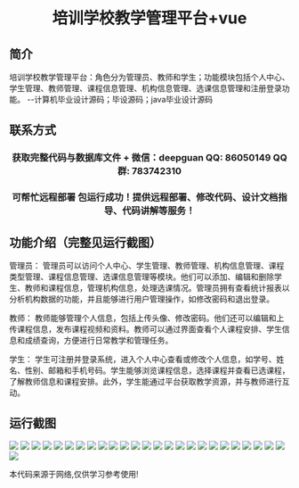 <p><h1 align="center">培训学校教学管理平台+vue</h1></p>

## 简介
培训学校教学管理平台：角色分为管理员、教师和学生；功能模块包括个人中心、学生管理、教师管理、课程信息管理、机构信息管理、选课信息管理和注册登录功能。    --计算机毕业设计源码；毕设源码；java毕业设计源码


## 联系方式
<p><h3 align="center">获取完整代码与数据库文件 + 微信：deepguan QQ: 86050149 QQ群: 783742310</h3></p>
<p><h3 align="center">可帮忙远程部署 包运行成功！提供远程部署、修改代码、设计文档指导、代码讲解等服务！</h3></p>

## 功能介绍（完整见运行截图）
管理员：  管理员可以访问个人中心、学生管理、教师管理、机构信息管理、课程类型管理、课程信息管理、选课信息管理等模块。他们可以添加、编辑和删除学生、教师和课程信息，管理机构信息，处理选课情况。管理员拥有查看统计报表以分析机构数据的功能，并且能够进行用户管理操作，如修改密码和退出登录。  

教师：  教师能够管理个人信息，包括上传头像、修改密码。他们还可以编辑和上传课程信息，发布课程视频和资料。教师可以通过界面查看个人课程安排、学生信息和成绩查询，方便进行日常教学和管理任务。  

学生：  学生可注册并登录系统，进入个人中心查看或修改个人信息，如学号、姓名、性别、邮箱和手机号码。学生能够浏览课程信息，选择课程并查看已选课程，了解教师信息和课程安排。此外，学生能通过平台获取教学资源，并与教师进行互动。


## 运行截图
![](img/001.jpg)
![](img/002.jpg)
![](img/003.jpg)
![](img/004.jpg)
![](img/005.jpg)
![](img/006.jpg)
![](img/007.jpg)
![](img/008.jpg)
![](img/009.jpg)
![](img/010.jpg)
![](img/011.jpg)
![](img/012.jpg)
![](img/013.jpg)
![](img/014.jpg)
![](img/015.jpg)
![](img/016.jpg)
![](img/017.jpg)
![](img/018.jpg)
![](img/019.jpg)
![](img/020.jpg)
![](img/021.jpg)
![](img/022.jpg)
![](img/023.jpg)
![](img/024.jpg)
![](img/025.jpg)
![](img/026.jpg)

<p>本代码来源于网络,仅供学习参考使用!</p>
